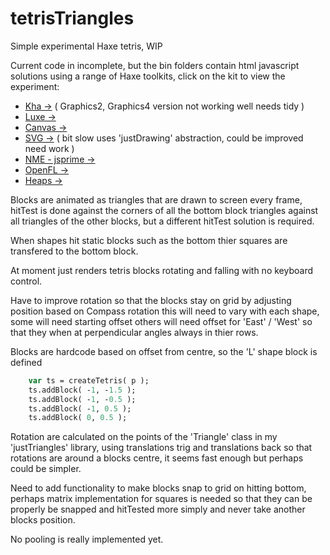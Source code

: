 # tetrisTriangles

Simple experimental Haxe tetris, WIP

Current code in incomplete, but the bin folders contain html javascript solutions using a range of Haxe toolkits, click on the kit to view the experiment:

- [Kha ->](https://rawgit.com/nanjizal/simpleTetris/master/binKha2/html5/index.html)        ( Graphics2, Graphics4 version not working well needs tidy )
- [Luxe ->](https://rawgit.com/nanjizal/simpleTetris/master/binLuxe/web/index.html)
- [Canvas ->](https://rawgit.com/nanjizal/simpleTetris/master/binCanvas/index.html)
- [SVG ->](https://rawgit.com/nanjizal/simpleTetris/master/binSvg/index.html)                ( bit slow uses 'justDrawing' abstraction, could be improved need work )
- [NME - jsprime ->](https://rawgit.com/nanjizal/simpleTetris/master/binNME/jsprime/TetrisTrianglesFlash/index.html)
- [OpenFL ->](https://rawgit.com/nanjizal/simpleTetris/master/binOpenFL/index.html)
- [Heaps ->](https://rawgit.com/nanjizal/simpleTetris/master/binHeaps/index.html)

Blocks are animated as triangles that are drawn to screen every frame, hitTest is done against the corners of all the bottom block triangles against all triangles of the other blocks, but a different hitTest solution is required.

When shapes hit static blocks such as the bottom thier squares are transfered to the bottom block.

At moment just renders tetris blocks rotating and falling with no keyboard control.

Have to improve rotation so that the blocks stay on grid by adjusting position based on Compass rotation this will need to vary with each shape, some will need starting offset others will need offset for 'East' / 'West' so that they when at perpendicular angles always in thier rows.

Blocks are hardcode based on offset from centre, so the 'L' shape block is defined

``` haxe
    var ts = createTetris( p );
    ts.addBlock( -1, -1.5 );
    ts.addBlock( -1, -0.5 );
    ts.addBlock( -1, 0.5 );
    ts.addBlock( 0, 0.5 );
```

Rotation are calculated on the points of the 'Triangle' class in my 'justTriangles' library, using translations trig and translations back so that rotations are around a blocks centre, it seems fast enough but perhaps could be simpler.

Need to add functionality to make blocks snap to grid on hitting bottom, perhaps matrix implementation for squares is needed so that they can be properly be snapped and hitTested more simply and never take another blocks position. 

No pooling is really implemented yet.

